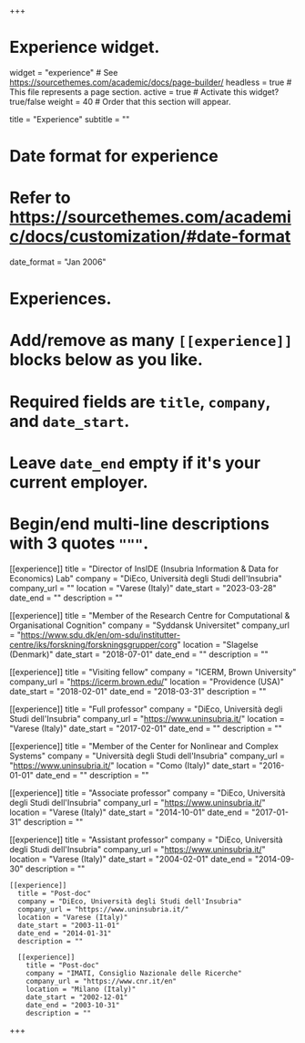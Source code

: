 +++
# Experience widget.
widget = "experience"  # See https://sourcethemes.com/academic/docs/page-builder/
headless = true  # This file represents a page section.
active = true  # Activate this widget? true/false
weight = 40  # Order that this section will appear.

title = "Experience"
subtitle = ""

# Date format for experience
#   Refer to https://sourcethemes.com/academic/docs/customization/#date-format
date_format = "Jan 2006"

# Experiences.
#   Add/remove as many `[[experience]]` blocks below as you like.
#   Required fields are `title`, `company`, and `date_start`.
#   Leave `date_end` empty if it's your current employer.
#   Begin/end multi-line descriptions with 3 quotes `"""`.
[[experience]]
  title = "Director of InsIDE (Insubria Information & Data for Economics) Lab"
  company = "DiEco, Università degli Studi dell'Insubria"
  company_url = ""
  location = "Varese (Italy)"
  date_start = "2023-03-28"
  date_end = ""
  description = ""


[[experience]]
  title = "Member of the Research Centre for Computational & Organisational Cognition"
  company = "Syddansk Universitet"
  company_url = "https://www.sdu.dk/en/om-sdu/institutter-centre/iks/forskning/forskningsgrupper/corg"
  location = "Slagelse (Denmark)"
  date_start = "2018-07-01"
  date_end = ""
  description = ""

  [[experience]]
    title = "Visiting fellow"
    company = "ICERM, Brown University"
    company_url = "https://icerm.brown.edu/"
    location = "Providence (USA)"
    date_start = "2018-02-01"
    date_end = "2018-03-31"
    description = ""

[[experience]]
  title = "Full professor"
  company = "DiEco, Università degli Studi dell'Insubria"
  company_url = "https://www.uninsubria.it/"
  location = "Varese (Italy)"
  date_start = "2017-02-01"
  date_end = ""
  description = ""

  [[experience]]
    title = "Member of the Center for Nonlinear and Complex Systems"
    company = "Università degli Studi dell'Insubria"
    company_url = "https://www.uninsubria.it/"
    location = "Como (Italy)"
    date_start = "2016-01-01"
    date_end = ""
    description = ""

[[experience]]
  title = "Associate professor"
  company = "DiEco, Università degli Studi dell'Insubria"
  company_url = "https://www.uninsubria.it/"
  location = "Varese (Italy)"
  date_start = "2014-10-01"
  date_end = "2017-01-31"
  description = ""

  [[experience]]
    title = "Assistant professor"
    company = "DiEco, Università degli Studi dell'Insubria"
    company_url = "https://www.uninsubria.it/"
    location = "Varese (Italy)"
    date_start = "2004-02-01"
    date_end = "2014-09-30"
    description = ""

    [[experience]]
      title = "Post-doc"
      company = "DiEco, Università degli Studi dell'Insubria"
      company_url = "https://www.uninsubria.it/"
      location = "Varese (Italy)"
      date_start = "2003-11-01"
      date_end = "2014-01-31"
      description = ""

      [[experience]]
        title = "Post-doc"
        company = "IMATI, Consiglio Nazionale delle Ricerche"
        company_url = "https://www.cnr.it/en"
        location = "Milano (Italy)"
        date_start = "2002-12-01"
        date_end = "2003-10-31"
        description = ""
+++
